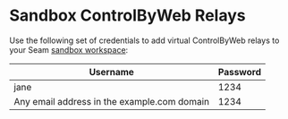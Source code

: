 # Sandbox ControlByWeb Relays

Use the following set of credentials to add virtual ControlByWeb relays to your Seam [sandbox workspace](../../core-concepts/workspaces/#sandbox-workspaces):

| Username                                    | Password |
| ------------------------------------------- | -------- |
| jane                                        | 1234     |
| Any email address in the example.com domain | 1234     |

